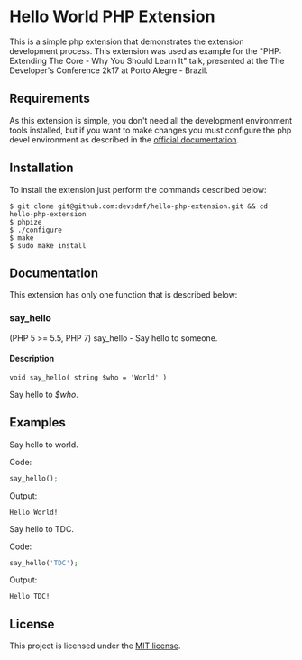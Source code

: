 # Hello World PHP Extension

This is a simple php extension that demonstrates the extension development process. This extension was used as example for the "PHP: Extending The Core - Why You Should Learn It" talk, presented at the The Developer's Conference 2k17 at Porto Alegre - Brazil.

## Requirements

As this extension is simple, you don't need all the development environment tools installed, but if you want to make changes you must configure the php devel environment as described in the [official documentation](http://php.net/manual/en/internals2.buildsys.environment.php).

## Installation

To install the extension just perform the commands described below:

```
$ git clone git@github.com:devsdmf/hello-php-extension.git && cd hello-php-extension
$ phpize
$ ./configure
$ make
$ sudo make install
```

## Documentation

This extension has only one function that is described below:

### say_hello

(PHP 5 >= 5.5, PHP 7)
say_hello - Say hello to someone.

#### Description
`void say_hello( string $who = 'World' )`

Say hello to _$who_.

## Examples

Say hello to world.

Code:
```php
say_hello();
```

Output:
```
Hello World!
```

Say hello to TDC.

Code:
```php
say_hello('TDC');
```

Output:
```
Hello TDC!
```

## License

This project is licensed under the [MIT license](LICENSE).

